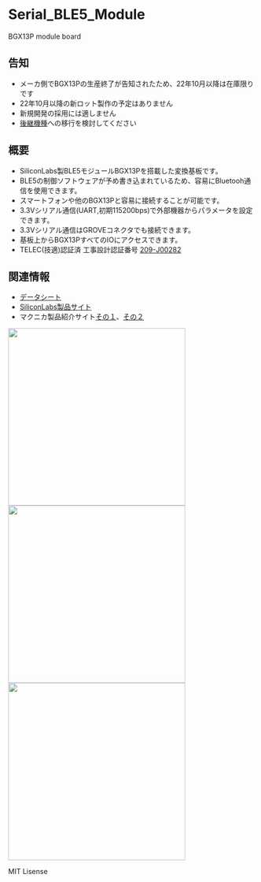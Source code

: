 # Serial_BLE5_Module
BGX13P module board


## 告知
  * メーカ側でBGX13Pの生産終了が告知されたため、22年10月以降は在庫限りです  
  * 22年10月以降の新ロット製作の予定はありません  
  * 新規開発の採用には適しません  
  * [後継機種][6]への移行を検討してください  

## 概要 
  * SiliconLabs製BLE5モジュールBGX13Pを搭載した変換基板です。
  * BLE5の制御ソフトウェアが予め書き込まれているため、容易にBluetooh通信を使⽤できます。
  * スマートフォンや他のBGX13Pと容易に接続することが可能です。
  * 3.3Vシリアル通信(UART,初期115200bps)で外部機器からパラメータを設定できます。  
  * 3.3Vシリアル通信はGROVEコネクタでも接続できます。  
  * 基板上からBGX13PすべてのIOにアクセスできます。  
  * TELEC(技適)認証済 工事設計認証番号 [209-J00282][5]

  
## 関連情報
 * [データシート][1]
 * [SiliconLabs製品サイト][2]
 * マクニカ製品紹介サイト[その１][3]、[その２][4]  
 
  

<img src="https://raw.githubusercontent.com/meerstern/Serial_BLE5_Module/master/Image/BLE5_1.jpg" width="360">
   
<img src="https://raw.githubusercontent.com/meerstern/Serial_BLE5_Module/master/Image/BLE5_2.jpg" width="360">
  
<img src="https://raw.githubusercontent.com/meerstern/Serial_BLE5_Module/master/Image/BLE5_3.jpg" width="360">
    
[1]: https://www.silabs.com/documents/public/data-sheets/bgx13p-datasheet.pdf "*1"
[2]: https://jp.silabs.com/products/wireless/bluetooth/xpress "*2"

[3]: https://service.macnica.co.jp/library/130293 "*3"
[4]: https://service.macnica.co.jp/library/130269 "*4"
[5]: https://www.tele.soumu.go.jp/giteki/SearchServlet?pageID=jg01_01&PC=209&TC=N&PK=1&FN=190710N209&SN=%94%46%8F%D8&LN=3&R1=*****&R2=***** "*5"
[6]: https://github.com/meerstern/Serial_BLE5_Module_V2 "*6"

MIT Lisense
